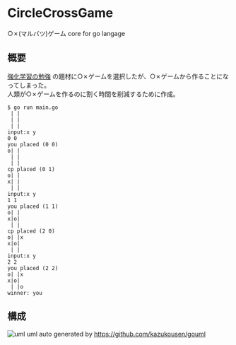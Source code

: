 # CircleCrossGame
○✗(マルバツ)ゲーム core for go langage

## 概要
[強化学習の勉強](https://zenn.dev/ttrsq/articles/83872e7fff4021) の題材に○✗ゲームを選択したが、○✗ゲームから作ることになってしまった。  
人類が○✗ゲームを作るのに割く時間を削減するために作成。

```
$ go run main.go
 | |
 | |
 | |
input:x y
0 0
you placed (0 0)
o| |
 | |
 | |
cp placed (0 1)
o| |
x| |
 | |
input:x y
1 1
you placed (1 1)
o| |
x|o|
 | |
cp placed (2 0)
o| |x
x|o|
 | |
input:x y
2 2
you placed (2 2)
o| |x
x|o|
 | |o
winner: you
```

## 構成
![uml](https://user-images.githubusercontent.com/26806928/124417329-dba6ba00-dd93-11eb-8c23-b596dbec6424.png)
uml auto generated by https://github.com/kazukousen/gouml
